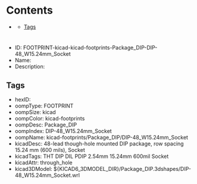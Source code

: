 



Contents
========

* [](#)
	* [Tags](#tags)

# 

- ID: FOOTPRINT-kicad-kicad-footprints-Package_DIP-DIP-48_W15.24mm_Socket
- Name: 
- Description: 

## Tags

- hexID: 
- oompType: FOOTPRINT
- oompSize: kicad
- oompColor: kicad-footprints
- oompDesc: Package_DIP
- oompIndex: DIP-48_W15.24mm_Socket
- oompName: kicad-footprints/Package_DIP/DIP-48_W15.24mm_Socket
- kicadDesc: 48-lead though-hole mounted DIP package, row spacing 15.24 mm (600 mils), Socket
- kicadTags: THT DIP DIL PDIP 2.54mm 15.24mm 600mil Socket
- kicadAttr: through_hole
- kicad3DModel: ${KICAD6_3DMODEL_DIR}/Package_DIP.3dshapes/DIP-48_W15.24mm_Socket.wrl

